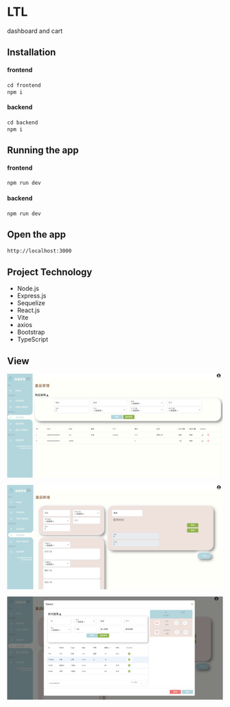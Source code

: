 # LTL
dashboard and cart



## Installation

#### frontend

```
cd frontend
npm i
```

#### backend

```
cd backend
npm i
```

## Running the app

#### frontend

```
npm run dev
```

#### backend

```
npm run dev
```

## Open the app

```
http://localhost:3000
```


## Project Technology
- Node.js
- Express.js
- Sequelize
- React.js
- Vite
- axios
- Bootstrap
- TypeScript


## View

![image](_forREADME/view1.png)

![image](_forREADME/view2.png)

![image](_forREADME/view3.png)
